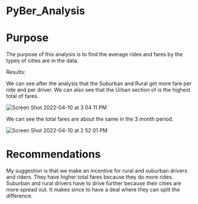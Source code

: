 # PyBer_Analysis

# Purpose 

The purpose of this analysis is to find the average rides and fares by the types of cities are in the data. 


Results:

We can see after the analysis that the Suburban and Rural get more fare per ride and per driver.
We can also see that the Urban section of is the highest total of fares.

![Screen Shot 2022-04-10 at 3 04 11 PM](https://user-images.githubusercontent.com/90650209/162635522-9fa5abbc-69a9-46cc-a138-b076d5f40dc8.png)


We can see the total fares are about the same in the 3 month period.

![Screen Shot 2022-04-10 at 2 52 01 PM](https://user-images.githubusercontent.com/90650209/162635059-e36a7aa6-cbda-4b43-9dc7-3cb3a842d65d.png)

# Recommendations

My suggestion is that we make an incentive for rural and suburban drivers and riders. They have higher total fares because they do more rides. Suburban and rural drivers have to drive further because their cities are more spread out. It makes since to have a deal where they can split the difference. 
